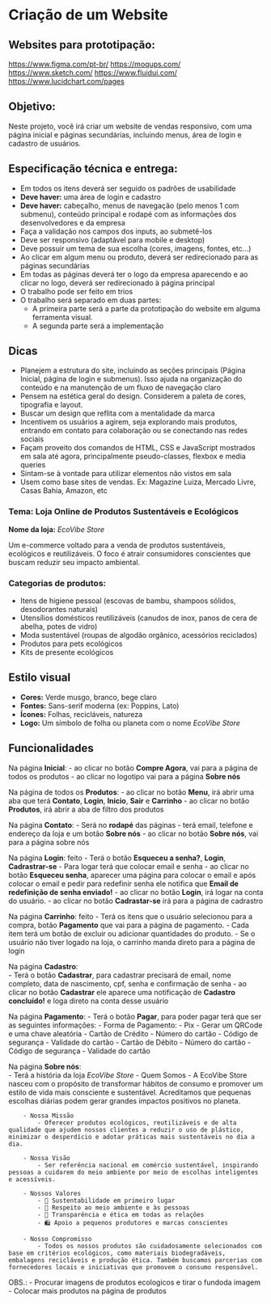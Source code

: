 # Criação de um Website

## Websites para prototipação:

https://www.figma.com/pt-br/
https://moqups.com/
https://www.sketch.com/
https://www.fluidui.com/
https://www.lucidchart.com/pages

## Objetivo:

Neste projeto, você irá criar um website de vendas responsivo, com uma página inicial e páginas secundárias, incluindo menus, área de login e cadastro de usuários.

## Especificação técnica e entrega:

- Em todos os itens deverá ser seguido os padrões de usabilidade
- **Deve haver:** uma área de login e cadastro
- **Deve haver:** cabeçalho, menus de navegação (pelo menos 1 com submenu), conteúdo principal e rodapé com as informações dos desenvolvedores e da empresa
- Faça a validação nos campos dos inputs, ao submetê-los
- Deve ser responsivo (adaptável para mobile e desktop)
- Deve possuir um tema de sua escolha (cores, imagens, fontes, etc...)
- Ao clicar em algum menu ou produto, deverá ser redirecionado para as páginas secundárias
- Em todas as páginas deverá ter o logo da empresa aparecendo e ao clicar no logo, deverá ser redirecionado à página principal
- O trabalho pode ser feito em trios
- O trabalho será separado em duas partes:
   - A primeira parte será a parte da prototipação do website em alguma ferramenta 
    visual.
   - A segunda parte será a implementação

## Dicas

- Planejem a estrutura do site, incluindo as seções principais (Página Inicial, página de login e submenus). Isso ajuda na organização do conteúdo e na manutenção de um fluxo de navegação claro
- Pensem na estética geral do design. Considerem a paleta de cores, tipografia e layout. 
- Buscar um design que reflita com a mentalidade da marca
- Incentivem os usuários a agirem, seja explorando mais produtos, entrando em contato para colaboração ou se conectando nas redes sociais
- Façam proveito dos comandos de HTML, CSS e JavaScript mostrados em sala até agora, principalmente pseudo-classes, flexbox e media queries
- Sintam-se à vontade para utilizar elementos não vistos em sala
- Usem como base sites de vendas. Ex: Magazine Luiza, Mercado Livre, Casas Bahia, Amazon, etc

### Tema: Loja Online de Produtos Sustentáveis e Ecológicos

**Nome da loja:** *EcoVibe Store*

Um e-commerce voltado para a venda de produtos sustentáveis, ecológicos e reutilizáveis. O foco é atrair consumidores conscientes que buscam reduzir seu impacto ambiental.

### Categorias de produtos:
- Itens de higiene pessoal (escovas de bambu, shampoos sólidos, desodorantes naturais)
- Utensílios domésticos reutilizáveis (canudos de inox, panos de cera de abelha, potes de vidro)
- Moda sustentável (roupas de algodão orgânico, acessórios reciclados)
- Produtos para pets ecológicos
- Kits de presente ecológicos

## Estilo visual

- **Cores:** Verde musgo, branco, bege claro
- **Fontes:** Sans-serif moderna (ex: Poppins, Lato)
- **Ícones:** Folhas, recicláveis, natureza
- **Logo:** Um símbolo de folha ou planeta com o nome *EcoVibe Store*

## Funcionalidades

Na página **Inicial**: 
    - ao clicar no botão **Compre Agora**, vai para a página de todos os produtos 
    - ao clicar no logotipo vai para a página **Sobre nós**

Na página de todos os **Produtos**: 
    - ao clicar no botão **Menu**, irá abrir uma aba que terá **Contato**, **Login**, **Inicio**, **Sair** e **Carrinho**
    - ao clicar no botão **Produtos**, irá abrir a aba de filtro dos produtos

Na página **Contato**: 
    - Será no **rodapé** das páginas
    - terá email, telefone e endereço da loja e um botão **Sobre nós** 
    - ao clicar no botão **Sobre nós**, vai para a página sobre nós

Na página **Login**: feito
    - Terá o botão **Esqueceu a senha?**, **Login**, **Cadrastrar-se**
    - Para logar terá que colocar email e senha
    - ao clicar no botão **Esqueceu senha**, aparecer uma página para colocar o email e após colocar o email e pedir para redefinir senha ele notifica que **Email de redefinição de senha enviado!**
    - ao clicar no botão **Login**, irá logar na conta do usuário.
    - ao clicar no botão **Cadrastar-se** irá para a página de cadrastro

Na página **Carrinho**: feito
    - Terá os itens que o usuário selecionou para a compra, botão **Pagamento** que vai para a página de pagamento.
    - Cada item terá um botão de excluir ou adicionar quantidades do produto.
    - Se o usuário não tiver logado na loja, o carrinho manda direto para a página de login

Na página **Cadastro**:  
    - Terá o botão **Cadastrar**, para cadastrar precisará de email, nome completo, data de nascimento, cpf, senha e confirmação de senha
    - ao clicar no botão **Cadastrar** ele aparece uma notificação de **Cadastro concluído!** e loga direto na conta desse usuário

Na página **Pagamento**: 
    - Terá o botão **Pagar**, para poder pagar terá que ser as seguintes informações:
        - Forma de Pagamento:
            - Pix
                - Gerar um QRCode e uma chave aleatória
            - Cartão de Crédito
                - Número do cartão
                - Código de segurança
                - Validade do cartão
            - Cartão de Débito
                    - Número do cartão
                    - Código de segurança
                    - Validade do cartão

Na página **Sobre nós**:  
    - Terá a história da loja *EcoVibe Store*
        - Quem Somos
            - A EcoVibe Store nasceu com o propósito de transformar hábitos de consumo e promover um estilo de vida mais consciente e sustentável. Acreditamos que pequenas escolhas diárias podem gerar grandes impactos positivos no planeta.

        - Nossa Missão
            - Oferecer produtos ecológicos, reutilizáveis e de alta qualidade que ajudem nossos clientes a reduzir o uso de plástico, minimizar o desperdício e adotar práticas mais sustentáveis no dia a dia.

        - Nossa Visão
            - Ser referência nacional em comércio sustentável, inspirando pessoas a cuidarem do meio ambiente por meio de escolhas inteligentes e acessíveis.

        - Nossos Valores
            - 🌿 Sustentabilidade em primeiro lugar
            - 💚 Respeito ao meio ambiente e às pessoas
            - 🤝 Transparência e ética em todas as relações
            - 🛍️ Apoio a pequenos produtores e marcas conscientes

        - Nosso Compromisso
            - Todos os nossos produtos são cuidadosamente selecionados com base em critérios ecológicos, como materiais biodegradáveis, embalagens recicláveis e produção ética. Também buscamos parcerias com fornecedores locais e iniciativas que promovem o consumo responsável.

OBS.: 
        - Procurar imagens de produtos ecologicos e tirar o fundoda imagem
        - Colocar mais produtos na página de produtos





